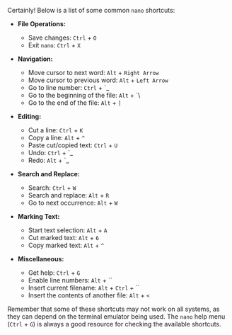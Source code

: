 Certainly! Below is a list of some common `nano` shortcuts:

- **File Operations:**
  - Save changes: `Ctrl` + `O`
  - Exit `nano`: `Ctrl` + `X`

- **Navigation:**
  - Move cursor to next word: `Alt` + `Right Arrow`
  - Move cursor to previous word: `Alt` + `Left Arrow`
  - Go to line number: `Ctrl` + `_
  - Go to the beginning of the file: `Alt` + `\
  - Go to the end of the file: `Alt` + `]`

- **Editing:**
  - Cut a line: `Ctrl` + `K`
  - Copy a line: `Alt` + `^`
  - Paste cut/copied text: `Ctrl` + `U`
  - Undo: `Ctrl` + `_
  - Redo: `Alt` + `_

- **Search and Replace:**
  - Search: `Ctrl` + `W`
  - Search and replace: `Alt` + `R`
  - Go to next occurrence: `Alt` + `W`

- **Marking Text:**
  - Start text selection: `Alt` + `A`
  - Cut marked text: `Alt` + `6`
  - Copy marked text: `Alt` + `^`

- **Miscellaneous:**
  - Get help: `Ctrl` + `G`
  - Enable line numbers: `Alt` + ``
  - Insert current filename: `Alt` + `Ctrl` + ``
  - Insert the contents of another file: `Alt` + `<`

Remember that some of these shortcuts may not work on all systems, as they can depend on the terminal emulator being used. The `nano` help menu (`Ctrl` + `G`) is always a good resource for checking the available shortcuts.
